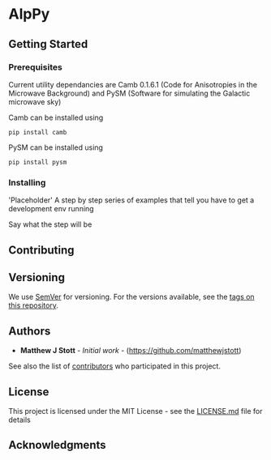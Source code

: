 # AlpPy



## Getting Started



### Prerequisites

Current utility dependancies are Camb 0.1.6.1 (Code for Anisotropies in the Microwave Background) and PySM (Software for simulating the Galactic microwave sky) 

Camb can be installed using
```
pip install camb
```
PySM can be installed using
```
pip install pysm
```

### Installing

'Placeholder'
A step by step series of examples that tell you have to get a development env running

Say what the step will be


## Contributing

## Versioning

We use [SemVer](http://semver.org/) for versioning. For the versions available, see the [tags on this repository](https://github.com/your/project/tags). 

## Authors

* **Matthew J Stott** - *Initial work* - (https://github.com/matthewjstott)

See also the list of [contributors](https://github.com/your/project/contributors) who participated in this project.

## License

This project is licensed under the MIT License - see the [LICENSE.md](LICENSE.md) file for details

## Acknowledgments
